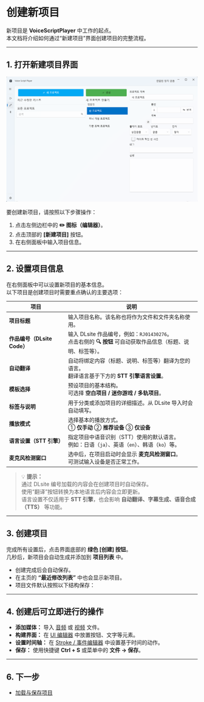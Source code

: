 # 创建新项目

新项目是 **VoiceScriptPlayer** 中工作的起点。  
本文档将介绍如何通过“新建项目”界面创建项目的完整流程。

---

## 1. 打开新建项目界面

![project-create](../images/project-create.png)

要创建新项目，请按照以下步骤操作：

1. 点击左侧边栏中的 **✏️ 图标（编辑器）**。  
2. 点击顶部的 **[新建项目]** 按钮。  
3. 在右侧面板中输入项目信息。

---

## 2. 设置项目信息

在右侧面板中可以设置新项目的基本信息。  
以下项目是创建项目时需要重点确认的主要选项：

| 项目 | 说明 |
|------|------|
| **项目标题** | 输入项目名称。该名称也将作为文件和文件夹名称使用。 |
| **作品编号（DLsite Code）** | 输入 DLsite 作品编号，例如：`RJ01430276`。<br>点击右侧的 **🔍 按钮** 可自动获取作品信息（标题、说明、标签等）。 |
| **自动翻译** | 自动将绑定内容（标题、说明、标签等）翻译为您的语言。<br>翻译语言基于下方的 **STT 引擎语言设置**。 |
| **模板选择** | 预设项目的基本结构。<br>可选择 **空白项目 / 迷你游戏 / 多轨项目**。 |
| **标签与说明** | 用于分类或添加项目的详细描述。从 DLsite 导入时会自动填写。 |
| **播放模式** | 选择基本的播放方式。<br>① **仅手动** ② **推荐设备** ③ **仅设备** |
| **语言设置（STT 引擎）** | 指定项目中语音识别（STT）使用的默认语言。<br>例如：日语（`ja`）、英语（`en`）、韩语（`ko`）等。 |
| **麦克风检测窗口** | 选中后，在项目启动时会显示 **麦克风检测窗口**。<br>可测试输入设备是否正常工作。 |

> 💡 **提示：**  
> 通过 DLsite 编号加载的内容会在创建项目时自动保存。  
> 使用“翻译”按钮转换为本地语言后内容会立即更新。  
> 语言设置不仅适用于 **STT 引擎**，也会影响 **自动翻译、字幕生成、语音合成（TTS）** 等功能。

---

## 3. 创建项目

完成所有设置后，点击界面底部的 **绿色 [创建] 按钮**。  
几秒后，新项目会自动生成并添加到 **项目列表** 中。

- 创建完成后会自动保存。  
- 在主页的 **“最近修改列表”** 中也会显示新项目。  
- 项目文件默认按照以下结构保存：

---

## 4. 创建后可立即进行的操作

- **添加媒体：** 导入 [音频](../editor/sound.md) 或 [视频](../editor/video.md) 文件。  
- **构建界面：** 在 [UI 编辑器](../editor/ui.md) 中放置按钮、文字等元素。  
- **设置时间轴：** 在 [Stroke / 事件编辑器](../editor/stroke.md) 中设置基于时间的动作。  
- **保存：** 使用快捷键 **Ctrl + S** 或菜单中的 **文件 → 保存**。

---

## 6. 下一步

- [加载与保存项目](manage.md)
